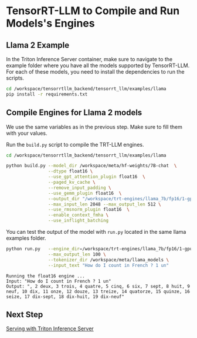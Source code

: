 # TensorRT-LLM to Compile and Run Models's Engines

## Llama 2 Example
In the Triton Inference Server container, make sure to navigate to the example folder where you have all the models supported by TensorRT-LLM. For each of these models, you need to install the dependencies to run the scripts.

```bash
cd /workspace/tensorrtllm_backend/tensorrt_llm/examples/llama
pip install -r requirements.txt
```

## Compile Engines for Llama 2 models
We use the same variables as in the previous step. Make sure to fill them with your values.

Run the `build.py` script to compile the TRT-LLM engines.

```bash
cd /workspace/tensorrtllm_backend/tensorrt_llm/examples/llama

python build.py --model_dir /workspace/meta/hf-weights/7B-chat  \
                --dtype float16 \
                --use_gpt_attention_plugin float16  \
                --paged_kv_cache \
                --remove_input_padding \
                --use_gemm_plugin float16  \
                --output_dir "/workspace/trt-engines/llama_7b/fp16/1-gpu"  \
                --max_input_len 2048 --max_output_len 512 \
                --use_rmsnorm_plugin float16  \
                --enable_context_fmha \
                --use_inflight_batching
```

You can test the output of the model with `run.py` located in the same llama examples folder.

```bash
python run.py   --engine_dir=/workspace/trt-engines/llama_7b/fp16/1-gpu \
                --max_output_len 100 \
                --tokenizer_dir /workspace/meta/llama_models \
                --input_text "How do I count in French ? 1 un"
```

```
Running the float16 engine ...
Input: "How do I count in French ? 1 un"
Output: ", 2 deux, 3 trois, 4 quatre, 5 cinq, 6 six, 7 sept, 8 huit, 9 neuf, 10 dix, 11 onze, 12 douze, 13 treize, 14 quatorze, 15 quinze, 16 seize, 17 dix-sept, 18 dix-huit, 19 dix-neuf"
```

## Next Step
[Serving with Triton Inference Server](03_Triton.md)